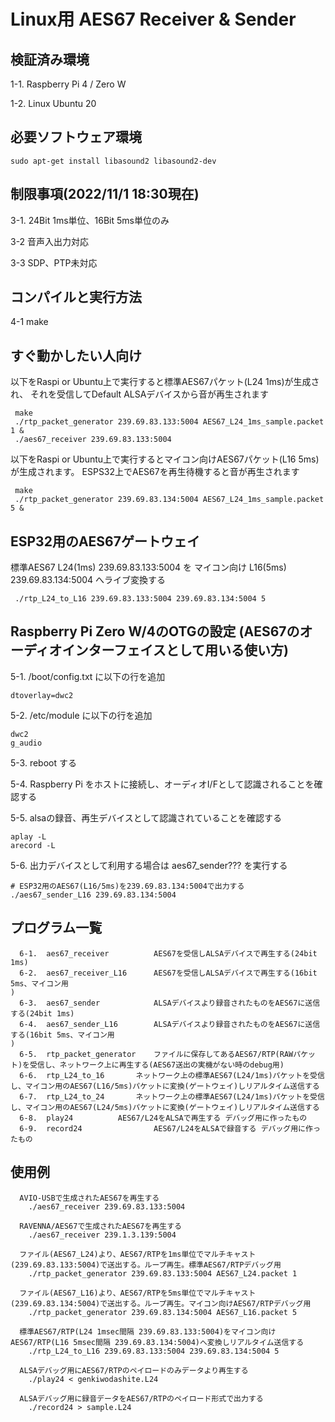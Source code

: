 # Linux用 AES67 Receiver & Sender

## 検証済み環境

 1-1. Raspberry Pi 4 / Zero W

 1-2.  Linux Ubuntu 20


## 必要ソフトウェア環境
	sudo apt-get install libasound2 libasound2-dev


## 制限事項(2022/11/1 18:30現在)

 3-1. 24Bit 1ms単位、16Bit 5ms単位のみ

 3-2 音声入出力対応

 3-3 SDP、PTP未対応


## コンパイルと実行方法

 4-1 make


## すぐ動かしたい人向け

以下をRaspi or Ubuntu上で実行すると標準AES67パケット(L24 1ms)が生成され、
それを受信してDefault ALSAデバイスから音が再生されます

```
 make
 ./rtp_packet_generator 239.69.83.133:5004 AES67_L24_1ms_sample.packet 1 &
 ./aes67_receiver 239.69.83.133:5004
```


以下をRaspi or Ubuntu上で実行するとマイコン向けAES67パケット(L16 5ms)が生成されます。
ESPS32上でAES67を再生待機すると音が再生されます

```
 make
 ./rtp_packet_generator 239.69.83.134:5004 AES67_L24_1ms_sample.packet 5 &
```


## ESP32用のAES67ゲートウェイ

  標準AES67 L24(1ms) 239.69.83.133:5004 を マイコン向け L16(5ms) 239.69.83.134:5004 へライブ変換する
 
```
 ./rtp_L24_to_L16 239.69.83.133:5004 239.69.83.134:5004 5
```


## Raspberry Pi Zero W/4のOTGの設定 (AES67のオーディオインターフェイスとして用いる使い方)

 5-1. /boot/config.txt に以下の行を追加
```
dtoverlay=dwc2
```

 5-2. /etc/module に以下の行を追加

```
dwc2
g_audio
```

 5-3. reboot する

 5-4. Raspberry Pi をホストに接続し、オーディオI/Fとして認識されることを確認する

 5-5. alsaの録音、再生デバイスとして認識されていることを確認する

```
aplay -L
arecord -L
```

 5-6. 出力デバイスとして利用する場合は aes67_sender??? を実行する

```
# ESP32用のAES67(L16/5ms)を239.69.83.134:5004で出力する
./aes67_sender_L16 239.69.83.134:5004
```


## プログラム一覧

```
  6-1.  aes67_receiver          AES67を受信しALSAデバイスで再生する(24bit 1ms)
  6-2.  aes67_receiver_L16      AES67を受信しALSAデバイスで再生する(16bit 5ms、マイコン用
)
  6-3.  aes67_sender   	        ALSAデバイスより録音されたものをAES67に送信する(24bit 1ms)
  6-4.  aes67_sender_L16        ALSAデバイスより録音されたものをAES67に送信する(16bit 5ms、マイコン用
)
  6-5.  rtp_packet_generator	ファイルに保存してあるAES67/RTP(RAWパケット)を受信し、ネットワーク上に再生する(AES67送出の実機がない時のdebug用)
  6-6.  rtp_L24_to_16		ネットワーク上の標準AES67(L24/1ms)パケットを受信し、マイコン用のAES67(L16/5ms)パケットに変換(ゲートウェイ)しリアルタイム送信する
  6-7.  rtp_L24_to_24		ネットワーク上の標準AES67(L24/1ms)パケットを受信し、マイコン用のAES67(L24/5ms)パケットに変換(ゲートウェイ)しリアルタイム送信する
  6-8.  play24			AES67/L24をALSAで再生する デバッグ用に作ったもの
  6-9.  record24                AES67/L24をALSAで録音する デバッグ用に作ったもの
```


## 使用例

```
  AVIO-USBで生成されたAES67を再生する
	./aes67_receiver 239.69.83.133:5004

  RAVENNA/AES67で生成されたAES67を再生する
	./aes67_receiver 239.1.3.139:5004

  ファイル(AES67_L24)より、AES67/RTPを1ms単位でマルチキャスト(239.69.83.133:5004)で送出する。ループ再生。標準AES67/RTPデバッグ用
	./rtp_packet_generator 239.69.83.133:5004 AES67_L24.packet 1

  ファイル(AES67_L16)より、AES67/RTPを5ms単位でマルチキャスト(239.69.83.134:5004)で送出する。ループ再生。マイコン向けAES67/RTPデバッグ用
	./rtp_packet_generator 239.69.83.134:5004 AES67_L16.packet 5

  標準AES67/RTP(L24 1msec間隔 239.69.83.133:5004)をマイコン向けAES67/RTP(L16 5msec間隔 239.69.83.134:5004)へ変換しリアルタイム送信する
	./rtp_L24_to_L16 239.69.83.133:5004 239.69.83.134:5004 5

  ALSAデバッグ用にAES67/RTPのペイロードのみデータより再生する
	./play24 < genkiwodashite.L24

  ALSAデバッグ用に録音データをAES67/RTPのペイロード形式で出力する
	./record24 > sample.L24
```

